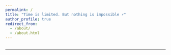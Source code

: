 ```yaml
---
permalink: /
title: "Time is limited. But nothing is impossible ⚡️"
author_profile: true
redirect_from: 
  - /about/
  - /about.html
---
```

##



---



